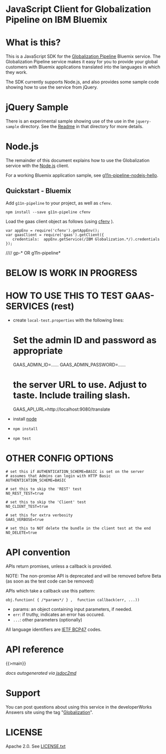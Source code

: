 JavaScript Client for Globalization Pipeline on IBM Bluemix
===
<!--
/*	
 * Copyright IBM Corp. 2015
 *
 * Licensed under the Apache License, Version 2.0 (the "License");
 * you may not use this file except in compliance with the License.
 * You may obtain a copy of the License at
 *
 * http://www.apache.org/licenses/LICENSE-2.0
 *
 * Unless required by applicable law or agreed to in writing, software
 * distributed under the License is distributed on an "AS IS" BASIS,
 * WITHOUT WARRANTIES OR CONDITIONS OF ANY KIND, either express or implied.
 * See the License for the specific language governing permissions and
 * limitations under the License.
 */
 
 
 DON’T EDIT README.md <<<<<<<<<<<< <<<<<<<<<<<<<<<<<<<<<<< THIS MEANS YOU!
 
    Edit `template-README.md` and run `npm run docs`
 
-->

# What is this?

This is a JavaScript SDK for the
[Globalization Pipeline](https://www.ng.bluemix.net/docs/#services/Globalization/index.html#globalization)
Bluemix service. The Globalization Pipeline service makes it easy for you to provide your global customers
with Bluemix applications translated into the languages in which they work.

The SDK currently supports Node.js, and also provides some sample code showing
how to use the service from jQuery.

# jQuery Sample

There is an experimental sample showing use of the use in the `jquery-sample` directory.
See the [Readme](./jquery-sample/README.md) in that directory for more details.

# Node.js

The remainder of this document explains how to use the Globalization service
with the [Node.js](http://nodejs.org) client.

For a working Bluemix application sample,
see [g11n-pipeline-nodejs-hello](https://github.com/IBM-Bluemix/g11n-pipeline-nodejs-hello).

## Quickstart - Bluemix

Add `g11n-pipeline` to your project, as well as `cfenv`.

    npm install --save g11n-pipeline cfenv

Load the gaas client object as follows (using [cfenv](https://www.npmjs.com/package/cfenv) ).

    var appEnv = require('cfenv').getAppEnv();
    var gaasClient = require('gaas').getClient({
       credentials:  appEnv.getService(/IBM Globalization.*/).credentials
    });


//// gp-* OR g11n-pipeline*


# BELOW IS WORK IN PROGRESS

# HOW TO USE THIS TO TEST GAAS-SERVICES (rest)

* create `local-test.properties` with the following lines:

    # Set the admin ID and password as appropriate
    GAAS_ADMIN_ID=......
    GAAS_ADMIN_PASSWORD=......
    # the server URL to use. Adjust to taste. Include trailing slash.
    GAAS_API_URL=http://localhost:9080/translate
    
* install [node](http://nodejs.org)
* `npm install`
* `npm test`


# OTHER CONFIG OPTIONS

    # set this if AUTHENTICATION_SCHEME=BASIC is set on the server
    # assumes that Admins can login with HTTP Basic
    AUTHENTICATION_SCHEME=BASIC
    
    # set this to skip the 'REST' test
    NO_REST_TEST=true
    
    # set this to skip the 'Client' test
    NO_CLIENT_TEST=true
    
    # set this for extra verbosity
    GAAS_VERBOSE=true
    
    # set this to NOT delete the bundle in the client test at the end
    NO_DELETE=true



API convention
==

APIs return promises, unless a callback is provided.

NOTE: The non-promise API is deprecated and will be removed before Beta (as soon
as the test code can be removed)

APIs which take a callback use this pattern:

`obj.function( { /*params*/ } ,  function callback(err, ...))`

* params: an object containing input parameters, if needed.
* `err`: if truthy, indicates an error has occured.
* `...`: other parameters (optionally)

All language identifiers are [IETF BCP47](http://tools.ietf.org/html/bcp47) codes.

API reference
===
{{>main}}

*docs autogenerated via [jsdoc2md](https://github.com/jsdoc2md/jsdoc-to-markdown)*


Support
===
You can post questions about using this service in the developerWorks Answers site
using the tag "[Globalization](https://developer.ibm.com/answers/topics/globalization/)".

LICENSE
===
Apache 2.0. See [LICENSE.txt](LICENSE.txt)
